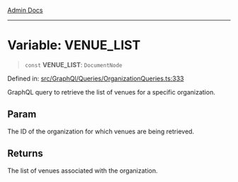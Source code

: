 [Admin Docs](/)

***

# Variable: VENUE\_LIST

> `const` **VENUE\_LIST**: `DocumentNode`

Defined in: [src/GraphQl/Queries/OrganizationQueries.ts:333](https://github.com/PalisadoesFoundation/talawa-admin/blob/main/src/GraphQl/Queries/OrganizationQueries.ts#L333)

GraphQL query to retrieve the list of venues for a specific organization.

## Param

The ID of the organization for which venues are being retrieved.

## Returns

The list of venues associated with the organization.
